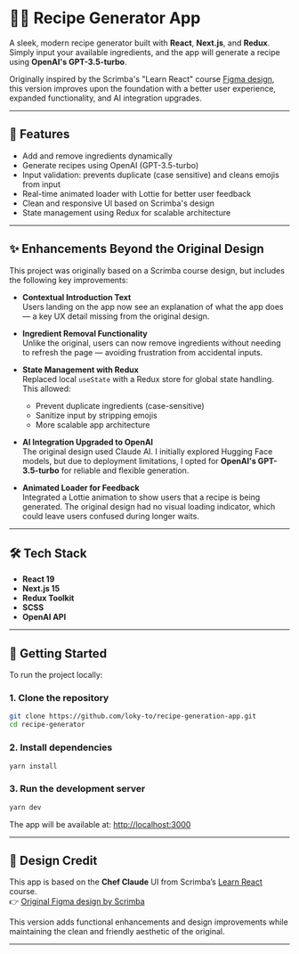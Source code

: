 # **🧑‍🍳 Recipe Generator App**

A sleek, modern recipe generator built with **React**, **Next.js**, and **Redux**. Simply input your available ingredients, and the app will generate a recipe using **OpenAI's GPT-3.5-turbo**.

Originally inspired by the Scrimba's "Learn React" course  [Figma design](https://www.figma.com/design/73iyU720zWmrWgJsok5tYE/Chef-Claude?node-id=1-972&t=M9ROhLPrUkRdf4Qn-0), this version improves upon the foundation with a better user experience, expanded functionality, and AI integration upgrades.

---

## **🔧 Features**

- Add and remove ingredients dynamically
- Generate recipes using OpenAI (GPT-3.5-turbo)
- Input validation: prevents duplicate (case sensitive) and cleans emojis from input
- Real-time animated loader with Lottie for better user feedback
- Clean and responsive UI based on Scrimba's design
- State management using Redux for scalable architecture

---

## **✨ Enhancements Beyond the Original Design**

This project was originally based on a Scrimba course design, but includes the following key improvements:

- **Contextual Introduction Text**  
  Users landing on the app now see an explanation of what the app does — a key UX detail missing from the original design.

- **Ingredient Removal Functionality**  
  Unlike the original, users can now remove ingredients without needing to refresh the page — avoiding frustration from accidental inputs.

- **State Management with Redux**  
  Replaced local `useState` with a Redux store for global state handling. This allowed:
  - Prevent duplicate ingredients (case-sensitive)
  - Sanitize input by stripping emojis
  - More scalable app architecture

- **AI Integration Upgraded to OpenAI**  
  The original design used Claude AI. I initially explored Hugging Face models, but due to deployment limitations, I opted for **OpenAI's GPT-3.5-turbo** for reliable and flexible generation.

- **Animated Loader for Feedback**  
  Integrated a Lottie animation to show users that a recipe is being generated. The original design had no visual loading indicator, which could leave users confused during longer waits.

---

## **🛠 Tech Stack**

- **React 19**
- **Next.js 15**
- **Redux Toolkit**
- **SCSS**
- **OpenAI API**

---

## **🚀 Getting Started**

To run the project locally:

### 1. **Clone the repository**

```bash
git clone https://github.com/loky-to/recipe-generation-app.git
cd recipe-generator
```

### 2. **Install dependencies**

```bash
yarn install
```

### 3. **Run the development server**

```bash
yarn dev
```

The app will be available at: [http://localhost:3000](http://localhost:3000)

---

## **🎨 Design Credit**

This app is based on the **Chef Claude** UI from Scrimba’s [Learn React](https://scrimba.com/learn-react-c0e) course.  
👉 [Original Figma design by Scrimba](https://www.figma.com/design/73iyU720zWmrWgJsok5tYE/Chef-Claude?node-id=1-972&t=M9ROhLPrUkRdf4Qn-0)

This version adds functional enhancements and design improvements while maintaining the clean and friendly aesthetic of the original.

---
